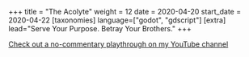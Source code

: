 +++
title = "The Acolyte"
weight = 12
date = 2020-04-20
start_date = 2020-04-22
[taxonomies]
language=["godot", "gdscript"]
[extra]
lead="Serve Your Purpose. Betray Your Brothers."
+++

[Check out a no-commentary playthrough on my YouTube channel](https://www.youtube.com/watch?v=dHNv9RmldeQ)

